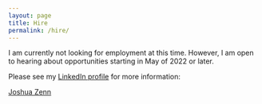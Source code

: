 ```yaml
---
layout: page
title: Hire
permalink: /hire/
---
```


I am currently not looking for employment at this time. However, I am open to hearing about opportunities starting in May of 2022 or later.

Please see my [LinkedIn profile](https://linkedin.com/in/jzenn) for more information:

<div class="LI-profile-badge"  data-version="v1" data-size="large" data-locale="en_US" data-type="horizontal" data-theme="light" data-vanity="jzenn"><a class="LI-simple-link" href='https://www.linkedin.com/in/jzenn?trk=profile-badge'>Joshua Zenn</a></div>
